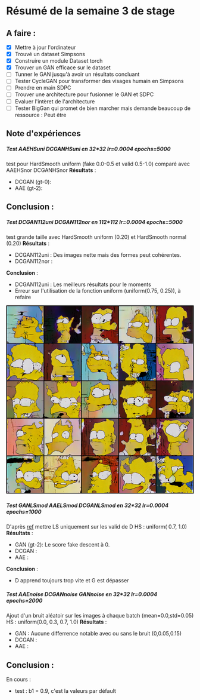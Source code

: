 # Résumé de la semaine 3 de stage


## A faire :

- [x]  Mettre à jour l'ordinateur
- [x]  Trouvé un dataset Simpsons
- [x]  Construire un module Dataset torch
- [x]  Trouver un GAN efficace sur le dataset
- [ ] Tunner le GAN jusqu'à avoir un résultats concluant
- [ ] Tester CycleGAN pour transformer des visages humain en Simpsons
- [ ] Prendre en main SDPC
- [ ] Trouver une architecture pour fusionner le GAN et SDPC
- [ ] Evaluer l'intèret de l'architecture
- [ ] Tester BigGan qui promet de bien marcher mais demande beaucoup de ressource : Peut être

## Note d'expériences

##### Test AAEHSuni DCGANHSuni en 32*32 lr=0.0004 epochs=5000
test pour HardSmooth uniform (fake 0.0-0.5 et valid 0.5-1.0) comparé avec AAEHSnor DCGANHSnor
__Résultats__ :
  - DCGAN (gt-0):
  - AAE  (gt-2):

__Conclusion__ :
  - 

##### Test DCGAN112uni DCGAN112nor en 112*112 lr=0.0004 epochs=5000
test grande taille avec HardSmooth uniform (0.20) et HardSmooth normal (0.20)
__Résultats__ :
  - DCGAN112uni  : Des images nette mais des formes peut cohérentes.
  - DCGAN112nor  :

__Conclusion__ :
  - DCGAN112uni : Les meilleurs résultats pour le moments
  - Erreur sur l'utilisation de la fonction uniform (uniform(0.75, 0.25)), à refaire

![W3_dcgan final](W3_dcgan/final.png "DCGAN")

##### Test GANLSmod AAELSmod DCGANLSmod en 32*32 lr=0.0004 epochs=1000
D'après [ref](https://github.com/soumith/ganhacks/issues/41) mettre LS uniquement sur les valid de D
HS : uniform( 0.7, 1.0)
__Résultats__ :
  - GAN (gt-2): Le score fake descent à 0.
  - DCGAN : 
  - AAE : 

__Conclusion__ :
  - D apprend toujours trop vite et G est dépasser
  

##### Test AAEnoise DCGANnoise GANnoise en 32*32 lr=0.0004 epochs=2000
Ajout d'un bruit aléatoir sur les images à chaque batch (mean=0.0,std=0.05)
HS : uniform(0.0, 0.3, 0.7, 1.0)
__Résultats__ :
  - GAN : Aucune differrence notable avec ou sans le bruit (0,0.05,0.15)
  - DCGAN :
  - AAE  :

__Conclusion__ :
  -


En cours :
  - test : b1 = 0.9, c'est la valeurs par défault
